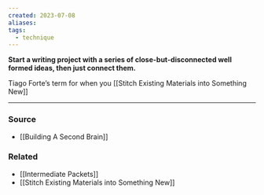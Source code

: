```yaml
---
created: 2023-07-08
aliases: 
tags:
  - technique
---
```

**Start a writing project with a series of close-but-disconnected well formed ideas, then just connect them.**

Tiago Forte’s term for when you [[Stitch Existing Materials into Something New]] 

---

### Source
- [[Building A Second Brain]]

### Related
- [[Intermediate Packets]] 
- [[Stitch Existing Materials into Something New]]